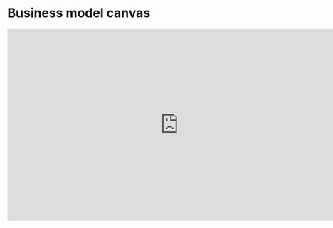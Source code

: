 # Business model canvas




<iframe width="768" height="432" src="https://miro.com/app/live-embed/uXjVK7PDVSg=/?moveToViewport=567,-1168,4865,2221&embedId=333495645110" frameborder="0" scrolling="no" allow="fullscreen; clipboard-read; clipboard-write" allowfullscreen></iframe>